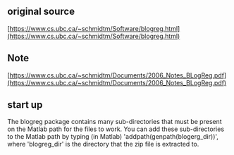 ## original source

[https://www.cs.ubc.ca/~schmidtm/Software/blogreg.html](https://www.cs.ubc.ca/~schmidtm/Software/blogreg.html)

## Note
[https://www.cs.ubc.ca/~schmidtm/Documents/2006_Notes_BLogReg.pdf](https://www.cs.ubc.ca/~schmidtm/Documents/2006_Notes_BLogReg.pdf)

## start up

The blogreg package contains many sub-directories that must be present on the Matlab path for the files to work. You can add these sub-directories to the Matlab path by typing (in Matlab) 'addpath(genpath(blogerg_dir))', where 'blogreg_dir' is the directory that the zip file is extracted to.
